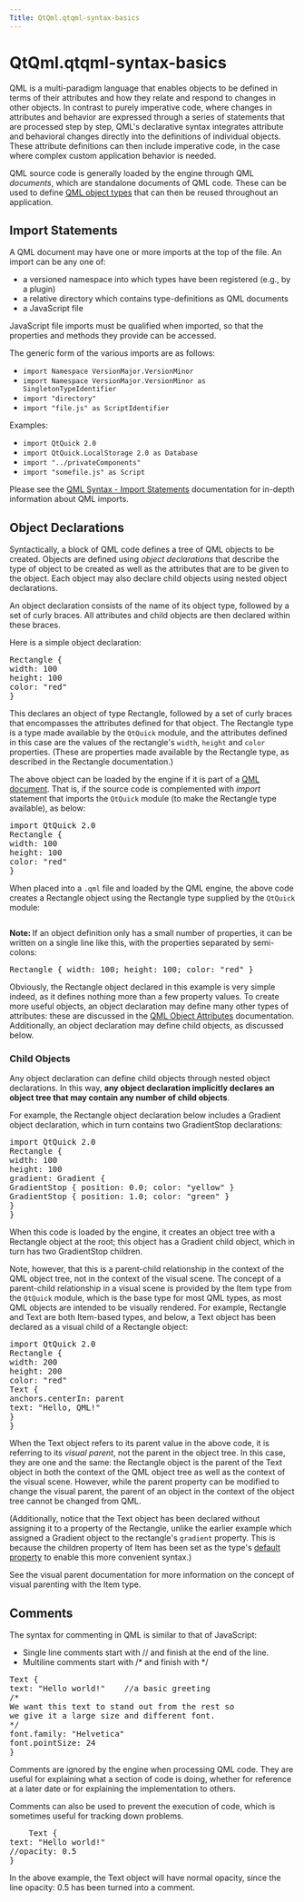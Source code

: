 ```yaml
---
Title: QtQml.qtqml-syntax-basics
---
```


# QtQml.qtqml-syntax-basics

<span class="subtitle"></span>
<!-- $$$qtqml-syntax-basics.html-description -->
<p>QML is a multi-paradigm language that enables objects to be defined in terms of their attributes and how they relate and respond to changes in other objects. In contrast to purely imperative code, where changes in attributes and behavior are expressed through a series of statements that are processed step by step, QML's declarative syntax integrates attribute and behavioral changes directly into the definitions of individual objects. These attribute definitions can then include imperative code, in the case where complex custom application behavior is needed.</p>
<p>QML source code is generally loaded by the engine through QML <i>documents</i>, which are standalone documents of QML code. These can be used to define <a href="QtQml.qtqml-typesystem-objecttypes.md">QML object types</a> that can then be reused throughout an application.</p>
<h2 id="import-statements">Import Statements</h2>
<p>A QML document may have one or more imports at the top of the file. An import can be any one of:</p>
<ul>
<li>a versioned namespace into which types have been registered (e.g&#x2e;, by a plugin)</li>
<li>a relative directory which contains type-definitions as QML documents</li>
<li>a JavaScript file</li>
</ul>
<p>JavaScript file imports must be qualified when imported, so that the properties and methods they provide can be accessed.</p>
<p>The generic form of the various imports are as follows:</p>
<ul>
<li><code>import Namespace VersionMajor.VersionMinor</code></li>
<li><code>import Namespace VersionMajor.VersionMinor as SingletonTypeIdentifier</code></li>
<li><code>import &quot;directory&quot;</code></li>
<li><code>import &quot;file.js&quot; as ScriptIdentifier</code></li>
</ul>
<p>Examples:</p>
<ul>
<li><code>import QtQuick 2.0</code></li>
<li><code>import QtQuick.LocalStorage 2.0 as Database</code></li>
<li><code>import &quot;../privateComponents&quot;</code></li>
<li><code>import &quot;somefile.js&quot; as Script</code></li>
</ul>
<p>Please see the <a href="QtQml.qtqml-syntax-imports.md">QML Syntax - Import Statements</a> documentation for in-depth information about QML imports.</p>
<h2 id="object-declarations">Object Declarations</h2>
<p>Syntactically, a block of QML code defines a tree of QML objects to be created. Objects are defined using <i>object declarations</i> that describe the type of object to be created as well as the attributes that are to be given to the object. Each object may also declare child objects using nested object declarations.</p>
<p>An object declaration consists of the name of its object type, followed by a set of curly braces. All attributes and child objects are then declared within these braces.</p>
<p>Here is a simple object declaration:</p>
<pre class="qml"><span class="type">Rectangle</span> {
<span class="name">width</span>: <span class="number">100</span>
<span class="name">height</span>: <span class="number">100</span>
<span class="name">color</span>: <span class="string">&quot;red&quot;</span>
}</pre>
<p>This declares an object of type Rectangle, followed by a set of curly braces that encompasses the attributes defined for that object. The Rectangle type is a type made available by the <code>QtQuick</code> module, and the attributes defined in this case are the values of the rectangle's <code>width</code>, <code>height</code> and <code>color</code> properties. (These are properties made available by the Rectangle type, as described in the Rectangle documentation.)</p>
<p>The above object can be loaded by the engine if it is part of a <a href="QtQml.qtqml-documents-topic.md">QML document</a>. That is, if the source code is complemented with <i>import</i> statement that imports the <code>QtQuick</code> module (to make the Rectangle type available), as below:</p>
<pre class="qml">import QtQuick 2.0
<span class="type">Rectangle</span> {
<span class="name">width</span>: <span class="number">100</span>
<span class="name">height</span>: <span class="number">100</span>
<span class="name">color</span>: <span class="string">&quot;red&quot;</span>
}</pre>
<p>When placed into a <code>.qml</code> file and loaded by the QML engine, the above code creates a Rectangle object using the Rectangle type supplied by the <code>QtQuick</code> module:</p>
<p class="centerAlign"><img src="https://developer.ubuntu.com/static/devportal_uploaded/fcdddfce-6732-4e0b-906b-9d6a1f93ed11-../qtqml-syntax-basics/images/qtqml-syntax-basics-object-declaration.png" alt="" /></p><p><b>Note: </b>If an object definition only has a small number of properties, it can be written on a single line like this, with the properties separated by semi-colons:</p><pre class="qml"><span class="type">Rectangle</span> { <span class="name">width</span>: <span class="number">100</span>; <span class="name">height</span>: <span class="number">100</span>; <span class="name">color</span>: <span class="string">&quot;red&quot;</span> }</pre>
<p>Obviously, the Rectangle object declared in this example is very simple indeed, as it defines nothing more than a few property values. To create more useful objects, an object declaration may define many other types of attributes: these are discussed in the <a href="QtQml.qtqml-syntax-objectattributes.md">QML Object Attributes</a> documentation. Additionally, an object declaration may define child objects, as discussed below.</p>
<h3 >Child Objects</h3>
<p>Any object declaration can define child objects through nested object declarations. In this way, <b>any object declaration implicitly declares an object tree that may contain any number of child objects</b>.</p>
<p>For example, the Rectangle object declaration below includes a Gradient object declaration, which in turn contains two GradientStop declarations:</p>
<pre class="qml">import QtQuick 2.0
<span class="type">Rectangle</span> {
<span class="name">width</span>: <span class="number">100</span>
<span class="name">height</span>: <span class="number">100</span>
<span class="name">gradient</span>: <span class="name">Gradient</span> {
<span class="type">GradientStop</span> { <span class="name">position</span>: <span class="number">0.0</span>; <span class="name">color</span>: <span class="string">&quot;yellow&quot;</span> }
<span class="type">GradientStop</span> { <span class="name">position</span>: <span class="number">1.0</span>; <span class="name">color</span>: <span class="string">&quot;green&quot;</span> }
}
}</pre>
<p>When this code is loaded by the engine, it creates an object tree with a Rectangle object at the root; this object has a Gradient child object, which in turn has two GradientStop children.</p>
<p>Note, however, that this is a parent-child relationship in the context of the QML object tree, not in the context of the visual scene. The concept of a parent-child relationship in a visual scene is provided by the Item type from the <code>QtQuick</code> module, which is the base type for most QML types, as most QML objects are intended to be visually rendered. For example, Rectangle and Text are both Item-based types, and below, a Text object has been declared as a visual child of a Rectangle object:</p>
<pre class="qml">import QtQuick 2.0
<span class="type">Rectangle</span> {
<span class="name">width</span>: <span class="number">200</span>
<span class="name">height</span>: <span class="number">200</span>
<span class="name">color</span>: <span class="string">&quot;red&quot;</span>
<span class="type">Text</span> {
<span class="name">anchors</span>.centerIn: <span class="name">parent</span>
<span class="name">text</span>: <span class="string">&quot;Hello, QML!&quot;</span>
}
}</pre>
<p>When the Text object refers to its parent value in the above code, it is referring to its <i>visual parent</i>, not the parent in the object tree. In this case, they are one and the same: the Rectangle object is the parent of the Text object in both the context of the QML object tree as well as the context of the visual scene. However, while the parent property can be modified to change the visual parent, the parent of an object in the context of the object tree cannot be changed from QML.</p>
<p>(Additionally, notice that the Text object has been declared without assigning it to a property of the Rectangle, unlike the earlier example which assigned a Gradient object to the rectangle's <code>gradient</code> property. This is because the children property of Item has been set as the type's <a href="QtQml.qtqml-syntax-objectattributes.md#default-properties">default property</a> to enable this more convenient syntax.)</p>
<p>See the visual parent documentation for more information on the concept of visual parenting with the Item type.</p>
<h2 id="comments">Comments</h2>
<p>The syntax for commenting in QML is similar to that of JavaScript:</p>
<ul>
<li>Single line comments start with // and finish at the end of the line.</li>
<li>Multiline comments start with /* and finish with */</li>
</ul>
<pre class="qml"><span class="type">Text</span> {
<span class="name">text</span>: <span class="string">&quot;Hello world!&quot;</span>    <span class="comment">//a basic greeting</span>
<span class="comment">/*
We want this text to stand out from the rest so
we give it a large size and different font.
*/</span>
<span class="name">font</span>.family: <span class="string">&quot;Helvetica&quot;</span>
<span class="name">font</span>.pointSize: <span class="number">24</span>
}</pre>
<p>Comments are ignored by the engine when processing QML code. They are useful for explaining what a section of code is doing, whether for reference at a later date or for explaining the implementation to others.</p>
<p>Comments can also be used to prevent the execution of code, which is sometimes useful for tracking down problems.</p>
<pre class="qml">    <span class="type">Text</span> {
<span class="name">text</span>: <span class="string">&quot;Hello world!&quot;</span>
<span class="comment">//opacity: 0.5</span>
}</pre>
<p>In the above example, the Text object will have normal opacity, since the line opacity: 0.5 has been turned into a comment.</p>
<!-- @@@qtqml-syntax-basics.html -->
